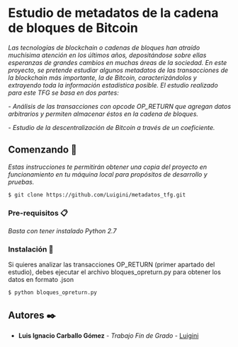 # Estudio de metadatos de la cadena de bloques de Bitcoin 

_Las tecnologías de blockchain o cadenas de bloques han atraído muchísima atención en los últimos años, depositándose sobre ellas esperanzas de grandes cambios en muchas áreas de la sociedad. En este proyecto, se pretende estudiar algunos metadatos de las transacciones de la blockchain más importante, la de Bitcoin, caracterizándolos y extrayendo toda la información estadística posible. El estudio realizado para este TFG se basa en dos partes:_

_- Análisis de las transacciones con opcode OP_RETURN que agregan datos arbitrarios y permiten almacenar éstos en la cadena de bloques._

_- Estudio de la descentralización de Bitcoin a través de un coeficiente._

## Comenzando 🚀

_Estas instrucciones te permitirán obtener una copia del proyecto en funcionamiento en tu máquina local para propósitos de desarrollo y pruebas._

```
$ git clone https://github.com/Luigini/metadatos_tfg.git
```

### Pre-requisitos 📋

_Basta con tener instalado Python 2.7_


### Instalación 🔧

Si quieres analizar las transacciones OP_RETURN (primer apartado del estudio), debes ejecutar el archivo bloques_opreturn.py para obtener los datos en formato .json

```
$ python bloques_opreturn.py
```

## Autores ✒️

* **Luis Ignacio Carballo Gómez** - *Trabajo Fin de Grado* - [Luigini](https://github.com/Luigini)
